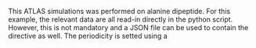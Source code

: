 This ATLAS simulations was performed on alanine dipeptide. For this example, the relevant data are all read-in directly in the python script. However, this is not mandatory and a JSON file can be used to contain the directive as well. The periodicity is setted using a 

